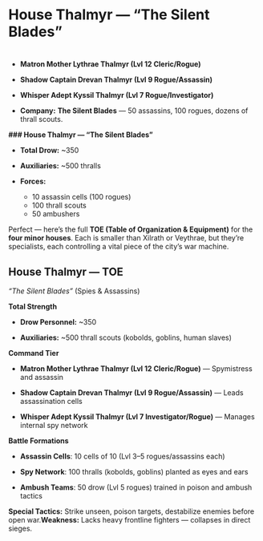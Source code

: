# House Thalmyr — “The Silent Blades”

#

- ****Matron Mother Lythrae Thalmyr (Lvl 12 Cleric/Rogue)****

- ****Shadow Captain Drevan Thalmyr (Lvl 9 Rogue/Assassin)****

- ****Whisper Adept Kyssil Thalmyr (Lvl 7 Rogue/Investigator)****

- ****Company:**** **The Silent Blades** — 50 assassins, 100 rogues, dozens of thrall scouts.



**### House Thalmyr — “The Silent Blades”**

- ****Total Drow:**** ~350

- ****Auxiliaries:**** ~500 thralls

- ****Forces:****
  - 10 assassin cells (100 rogues)
  - 100 thrall scouts
  - 50 ambushers

Perfect — here’s the full **TOE (Table of Organization & Equipment)** for the **four minor houses**. Each is smaller than Xilrath or Veythrae, but they’re specialists, each controlling a vital piece of the city’s war machine.


## **House Thalmyr — TOE**

*“The Silent Blades”* (Spies & Assassins)

**Total Strength**

* **Drow Personnel:** ~350

* **Auxiliaries:** ~500 thrall scouts (kobolds, goblins, human slaves)

**Command Tier**

* **Matron Mother Lythrae Thalmyr (Lvl 12 Cleric/Rogue)** — Spymistress and assassin

* **Shadow Captain Drevan Thalmyr (Lvl 9 Rogue/Assassin)** — Leads assassination cells

* **Whisper Adept Kyssil Thalmyr (Lvl 7 Investigator/Rogue)** — Manages internal spy network

**Battle Formations**

* **Assassin Cells**: 10 cells of 10 (Lvl 3–5 rogues/assassins each)

* **Spy Network**: 100 thralls (kobolds, goblins) planted as eyes and ears

* **Ambush Teams**: 50 drow (Lvl 5 rogues) trained in poison and ambush tactics

**Special Tactics:** Strike unseen, poison targets, destabilize enemies before open war.**Weakness:** Lacks heavy frontline fighters — collapses in direct sieges.

